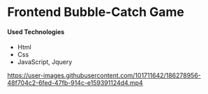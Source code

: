 # Frontend Bubble-Catch Game

#### Used Technologies
* Html
* Css
* JavaScript, Jquery


https://user-images.githubusercontent.com/101711642/186278956-48f704c2-6fed-47fb-914c-e159391124d4.mp4

